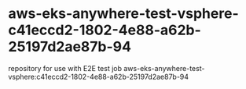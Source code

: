 # aws-eks-anywhere-test-vsphere-c41eccd2-1802-4e88-a62b-25197d2ae87b-94
repository for use with E2E test job aws-eks-anywhere-test-vsphere:c41eccd2-1802-4e88-a62b-25197d2ae87b-94
